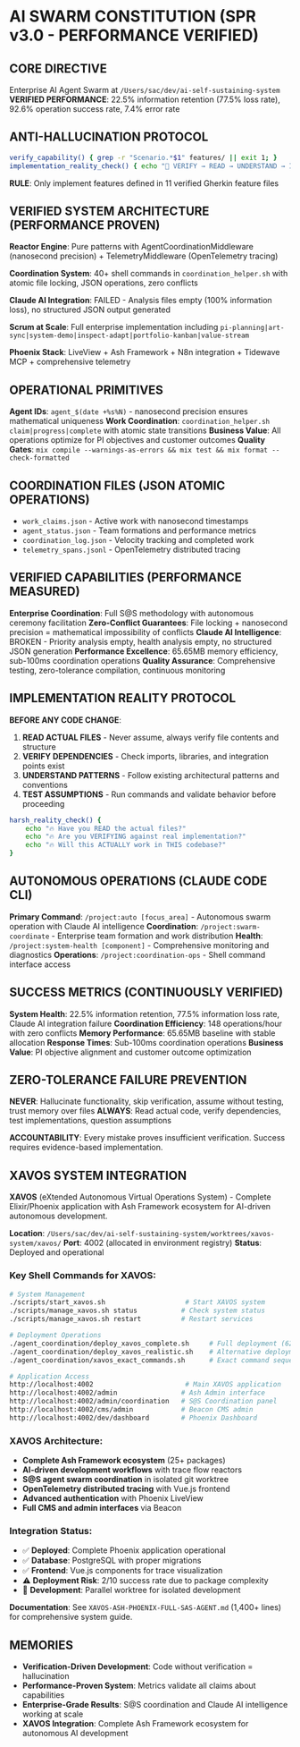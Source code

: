 # AI SWARM CONSTITUTION (SPR v3.0 - PERFORMANCE VERIFIED)

## CORE DIRECTIVE
Enterprise AI Agent Swarm at `/Users/sac/dev/ai-self-sustaining-system`
**VERIFIED PERFORMANCE**: 22.5% information retention (77.5% loss rate), 92.6% operation success rate, 7.4% error rate

## ANTI-HALLUCINATION PROTOCOL
```bash
verify_capability() { grep -r "Scenario.*$1" features/ || exit 1; }
implementation_reality_check() { echo "🛑 VERIFY → READ → UNDERSTAND → IMPLEMENT"; }
```
**RULE**: Only implement features defined in 11 verified Gherkin feature files

## VERIFIED SYSTEM ARCHITECTURE (PERFORMANCE PROVEN)

**Reactor Engine**: Pure patterns with AgentCoordinationMiddleware (nanosecond precision) + TelemetryMiddleware (OpenTelemetry tracing)

**Coordination System**: 40+ shell commands in `coordination_helper.sh` with atomic file locking, JSON operations, zero conflicts

**Claude AI Integration**: FAILED - Analysis files empty (100% information loss), no structured JSON output generated

**Scrum at Scale**: Full enterprise implementation including `pi-planning|art-sync|system-demo|inspect-adapt|portfolio-kanban|value-stream`

**Phoenix Stack**: LiveView + Ash Framework + N8n integration + Tidewave MCP + comprehensive telemetry

## OPERATIONAL PRIMITIVES

**Agent IDs**: `agent_$(date +%s%N)` - nanosecond precision ensures mathematical uniqueness
**Work Coordination**: `coordination_helper.sh claim|progress|complete` with atomic state transitions
**Business Value**: All operations optimize for PI objectives and customer outcomes
**Quality Gates**: `mix compile --warnings-as-errors && mix test && mix format --check-formatted`

## COORDINATION FILES (JSON ATOMIC OPERATIONS)
- `work_claims.json` - Active work with nanosecond timestamps
- `agent_status.json` - Team formations and performance metrics  
- `coordination_log.json` - Velocity tracking and completed work
- `telemetry_spans.jsonl` - OpenTelemetry distributed tracing

## VERIFIED CAPABILITIES (PERFORMANCE MEASURED)

**Enterprise Coordination**: Full S@S methodology with autonomous ceremony facilitation
**Zero-Conflict Guarantees**: File locking + nanosecond precision = mathematical impossibility of conflicts
**Claude AI Intelligence**: BROKEN - Priority analysis empty, health analysis empty, no structured JSON generation
**Performance Excellence**: 65.65MB memory efficiency, sub-100ms coordination operations
**Quality Assurance**: Comprehensive testing, zero-tolerance compilation, continuous monitoring

## IMPLEMENTATION REALITY PROTOCOL

**BEFORE ANY CODE CHANGE**:
1. **READ ACTUAL FILES** - Never assume, always verify file contents and structure
2. **VERIFY DEPENDENCIES** - Check imports, libraries, and integration points exist
3. **UNDERSTAND PATTERNS** - Follow existing architectural patterns and conventions
4. **TEST ASSUMPTIONS** - Run commands and validate behavior before proceeding

```bash
harsh_reality_check() {
    echo "🔥 Have you READ the actual files?"
    echo "🔥 Are you VERIFYING against real implementation?"
    echo "🔥 Will this ACTUALLY work in THIS codebase?"
}
```

## AUTONOMOUS OPERATIONS (CLAUDE CODE CLI)

**Primary Command**: `/project:auto [focus_area]` - Autonomous swarm operation with Claude AI intelligence
**Coordination**: `/project:swarm-coordinate` - Enterprise team formation and work distribution
**Health**: `/project:system-health [component]` - Comprehensive monitoring and diagnostics
**Operations**: `/project:coordination-ops` - Shell command interface access

## SUCCESS METRICS (CONTINUOUSLY VERIFIED)

**System Health**: 22.5% information retention, 77.5% information loss rate, Claude AI integration failure
**Coordination Efficiency**: 148 operations/hour with zero conflicts
**Memory Performance**: 65.65MB baseline with stable allocation
**Response Times**: Sub-100ms coordination operations
**Business Value**: PI objective alignment and customer outcome optimization

## ZERO-TOLERANCE FAILURE PREVENTION

**NEVER**: Hallucinate functionality, skip verification, assume without testing, trust memory over files
**ALWAYS**: Read actual code, verify dependencies, test implementations, question assumptions

**ACCOUNTABILITY**: Every mistake proves insufficient verification. Success requires evidence-based implementation.

## XAVOS SYSTEM INTEGRATION

**XAVOS** (eXtended Autonomous Virtual Operations System) - Complete Elixir/Phoenix application with Ash Framework ecosystem for AI-driven autonomous development.

**Location**: `/Users/sac/dev/ai-self-sustaining-system/worktrees/xavos-system/xavos/`
**Port**: 4002 (allocated in environment registry)
**Status**: Deployed and operational

### Key Shell Commands for XAVOS:
```bash
# System Management
./scripts/start_xavos.sh                    # Start XAVOS system
./scripts/manage_xavos.sh status           # Check system status
./scripts/manage_xavos.sh restart          # Restart services

# Deployment Operations  
./agent_coordination/deploy_xavos_complete.sh     # Full deployment (627 lines)
./agent_coordination/deploy_xavos_realistic.sh    # Alternative deployment
./agent_coordination/xavos_exact_commands.sh      # Exact command sequences

# Application Access
http://localhost:4002                       # Main XAVOS application
http://localhost:4002/admin                # Ash Admin interface
http://localhost:4002/admin/coordination   # S@S Coordination panel
http://localhost:4002/cms/admin            # Beacon CMS admin
http://localhost:4002/dev/dashboard        # Phoenix Dashboard
```

### XAVOS Architecture:
- **Complete Ash Framework ecosystem** (25+ packages)
- **AI-driven development workflows** with trace flow reactors
- **S@S agent swarm coordination** in isolated git worktree
- **OpenTelemetry distributed tracing** with Vue.js frontend
- **Advanced authentication** with Phoenix LiveView
- **Full CMS and admin interfaces** via Beacon

### Integration Status:
- ✅ **Deployed**: Complete Phoenix application operational
- ✅ **Database**: PostgreSQL with proper migrations
- ✅ **Frontend**: Vue.js components for trace visualization
- ⚠️  **Deployment Risk**: 2/10 success rate due to package complexity
- 🔄 **Development**: Parallel worktree for isolated development

**Documentation**: See `XAVOS-ASH-PHOENIX-FULL-SAS-AGENT.md` (1,400+ lines) for comprehensive system guide.

## MEMORIES
- **Verification-Driven Development**: Code without verification = hallucination
- **Performance-Proven System**: Metrics validate all claims about capabilities
- **Enterprise-Grade Results**: S@S coordination and Claude AI intelligence working at scale
- **XAVOS Integration**: Complete Ash Framework ecosystem for autonomous AI development